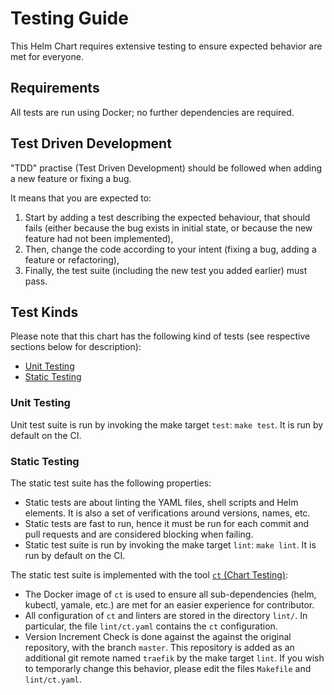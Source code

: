 # Testing Guide

This Helm Chart requires extensive testing to ensure expected behavior are met for everyone.

## Requirements

All tests are run using Docker; no further dependencies are required.

## Test Driven Development

"TDD" practise (Test Driven Development) should be followed when adding a new feature or fixing a bug.

It means that you are expected to:

1. Start by adding a test describing the expected behaviour, that should fails (either because the bug exists in initial state, or because the new feature had not been implemented),
2. Then, change the code according to your intent (fixing a bug, adding a feature or refactoring),
3. Finally, the test suite (including the new test you added earlier) must pass.

## Test Kinds

Please note that this chart has the following kind of tests (see respective sections below for description):

- [Unit Testing](#unit-testing)
- [Static Testing](#static-testing)

### Unit Testing

Unit test suite is run by invoking the make target `test`: `make test`.
It is run by default on the CI.

<!-- TODO: Add E2E testing -->

### Static Testing

The static test suite has the following properties:

- Static tests are about linting the YAML files, shell scripts and Helm elements. It is also a set of verifications around versions, names, etc.
- Static tests are fast to run, hence it must be run for each commit and pull requests and are considered blocking when failing.
- Static test suite is run by invoking the make target `lint`: `make lint`. It is run by default on the CI.

The static test suite is implemented with the tool [`ct` (Chart Testing)](https://github.com/helm/chart-testing):

- The Docker image of `ct` is used to ensure all sub-dependencies (helm, kubectl, yamale, etc.) are met for an easier experience for contributor.
- All configuration of `ct` and linters are stored in the directory `lint/`. In particular, the file `lint/ct.yaml` contains
the `ct` configuration.
- Version Increment Check is done against the against the original repository, with the branch `master`. This repository is added as an additional git remote named `traefik` by the make target `lint`. If you wish to temporarly change this behavior, please edit the files `Makefile` and `lint/ct.yaml`.
